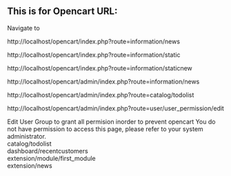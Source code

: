 ## This is for Opencart URL:
Navigate to

http://localhost/opencart/index.php?route=information/news

http://localhost/opencart/index.php?route=information/static

http://localhost/opencart/index.php?route=information/staticnew

http://localhost/opencart/admin/index.php?route=information/news



http://localhost/opencart/admin/index.php?route=catalog/todolist

http://localhost/opencart/admin/index.php?route=user/user_permission/edit

Edit User Group to grant all permision inorder to prevent opencart You do 
not have permission to access this page, please refer to your system 
administrator.
<br/>
catalog/todolist <br/>
dashboard/recentcustomers <br/>
extension/module/first_module <br/>
extension/news <br/>


